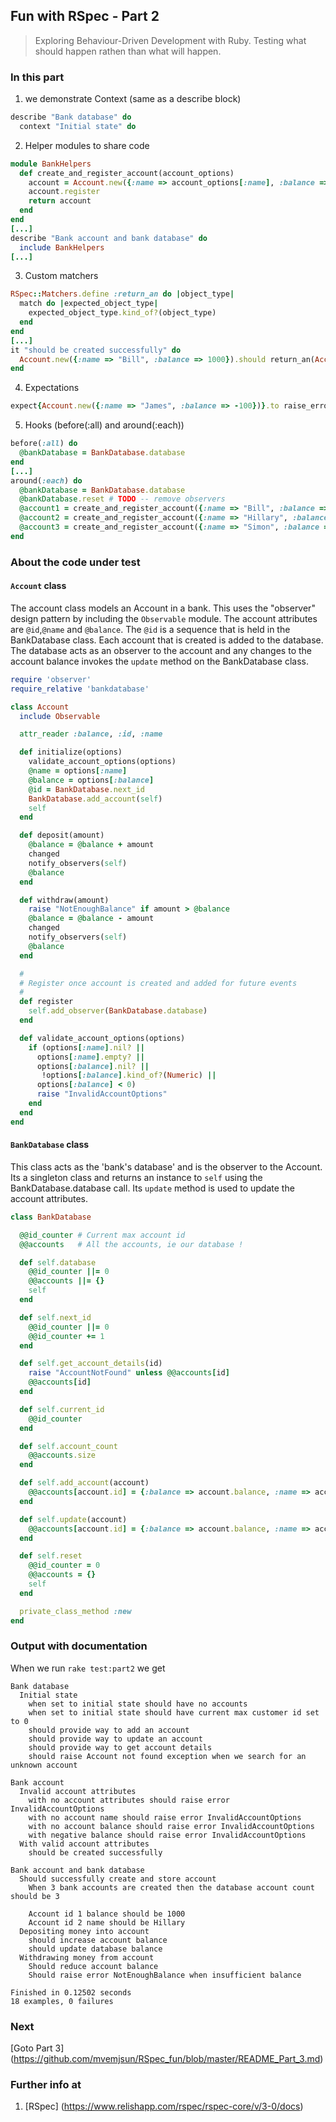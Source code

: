 ## Fun with RSpec - Part 2
> Exploring Behaviour-Driven Development with Ruby. Testing what should happen rathen than what will happen.

### In this part
1. we demonstrate Context (same as a describe block)
```ruby
describe "Bank database" do
  context "Initial state" do
```

2. Helper modules to share code
```ruby
module BankHelpers
  def create_and_register_account(account_options)
    account = Account.new({:name => account_options[:name], :balance => account_options[:balance]})
    account.register
    return account
  end
end
[...]
describe "Bank account and bank database" do
  include BankHelpers
[...]
```

3. Custom matchers
```ruby
RSpec::Matchers.define :return_an do |object_type|
  match do |expected_object_type|
    expected_object_type.kind_of?(object_type)
  end
end
[...]
it "should be created successfully" do
  Account.new({:name => "Bill", :balance => 1000}).should return_an(Account)
end
```

4. Expectations
```ruby
expect{Account.new({:name => "James", :balance => -100})}.to raise_error("InvalidAccountOptions")
```

5. Hooks (before(:all) and around(:each))
```ruby
before(:all) do
  @bankDatabase = BankDatabase.database
end
[...]
around(:each) do
  @bankDatabase = BankDatabase.database
  @bankDatabase.reset # TODO -- remove observers
  @account1 = create_and_register_account({:name => "Bill", :balance => 1000})
  @account2 = create_and_register_account({:name => "Hillary", :balance => 2000})
  @account3 = create_and_register_account({:name => "Simon", :balance => 3000})
end
```


### About the code under test

#### `Account` class

The account class models an Account in a bank. This uses the "observer" design pattern by including the `Observable` module.
The account attributes are `@id`,`@name` and `@balance`. The `@id` is a sequence that is held in the BankDatabase class. Each account that is created is added to the database. The database acts as an observer to the account and any changes to the account balance invokes the `update` method on the BankDatabase class.

```ruby
require 'observer'
require_relative 'bankdatabase'

class Account
  include Observable

  attr_reader :balance, :id, :name

  def initialize(options)
    validate_account_options(options)
    @name = options[:name]
    @balance = options[:balance]
    @id = BankDatabase.next_id
    BankDatabase.add_account(self)
    self
  end

  def deposit(amount)
    @balance = @balance + amount
    changed
    notify_observers(self)
    @balance
  end

  def withdraw(amount)
    raise "NotEnoughBalance" if amount > @balance
    @balance = @balance - amount
    changed
    notify_observers(self)
    @balance
  end

  #
  # Register once account is created and added for future events
  #
  def register
    self.add_observer(BankDatabase.database)
  end

  def validate_account_options(options)
    if (options[:name].nil? || 
      options[:name].empty? || 
      options[:balance].nil? || 
       !options[:balance].kind_of?(Numeric) || 
      options[:balance] < 0) 
      raise "InvalidAccountOptions"
    end
  end
end
```

#### `BankDatabase` class

This class acts as the 'bank's database' and is the observer to the Account. Its a singleton class and returns an instance
to `self` using the BankDatabase.database call. Its `update` method is used to update the account attributes.

```ruby
class BankDatabase

  @@id_counter # Current max account id
  @@accounts   # All the accounts, ie our database !

  def self.database
    @@id_counter ||= 0
    @@accounts ||= {}
    self
  end

  def self.next_id
    @@id_counter ||= 0
    @@id_counter += 1
  end

  def self.get_account_details(id)
    raise "AccountNotFound" unless @@accounts[id]
    @@accounts[id]
  end

  def self.current_id
    @@id_counter
  end

  def self.account_count
    @@accounts.size
  end

  def self.add_account(account)
    @@accounts[account.id] = {:balance => account.balance, :name => account.name}
  end

  def self.update(account)
    @@accounts[account.id] = {:balance => account.balance, :name => account.name}
  end

  def self.reset
    @@id_counter = 0
    @@accounts = {}
    self
  end

  private_class_method :new
end
```

### Output with documentation
When we run `rake test:part2` we get
```
Bank database
  Initial state
    when set to initial state should have no accounts
    when set to initial state should have current max customer id set to 0
    should provide way to add an account
    should provide way to update an account
    should provide way to get account details
    should raise Account not found exception when we search for an unknown account

Bank account
  Invalid account attributes
    with no account attributes should raise error InvalidAccountOptions
    with no account name should raise error InvalidAccountOptions
    with no account balance should raise error InvalidAccountOptions
    with negative balance should raise error InvalidAccountOptions
  With valid account attributes
    should be created successfully

Bank account and bank database
  Should successfully create and store account
    When 3 bank accounts are created then the database account count should be 3

    Account id 1 balance should be 1000
    Account id 2 name should be Hillary
  Depositing money into account
    should increase account balance
    should update database balance
  Withdrawing money from account
    Should reduce account balance
    Should raise error NotEnoughBalance when insufficient balance

Finished in 0.12502 seconds
18 examples, 0 failures
```
### Next
[Goto Part 3] (https://github.com/mvemjsun/RSpec_fun/blob/master/README_Part_3.md)

### Further info at
1. [RSpec] (https://www.relishapp.com/rspec/rspec-core/v/3-0/docs)